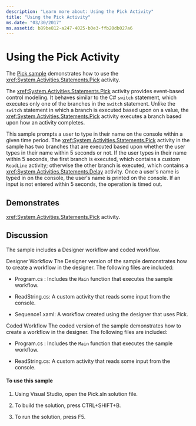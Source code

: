 ```yaml
---
description: "Learn more about: Using the Pick Activity"
title: "Using the Pick Activity"
ms.date: "03/30/2017"
ms.assetid: b89be812-a247-4025-b0e3-ffb20db027a6
---
```

# Using the Pick Activity

The [Pick sample](https://github.com/dotnet/samples/tree/main/framework/windows-workflow-foundation/basic/Built-InActivities/Pick) demonstrates how to use the <xref:System.Activities.Statements.Pick> activity.

 The <xref:System.Activities.Statements.Pick> activity provides event-based control modeling. It behaves similar to the C# `switch` statement, which executes only one of the branches in the `switch` statement. Unlike the `switch` statement in which a branch is executed based upon on a value, the <xref:System.Activities.Statements.Pick> activity executes a branch based upon how an activity completes.

 This sample prompts a user to type in their name on the console within a given time period. The <xref:System.Activities.Statements.Pick> activity in the sample has two branches that are executed based upon whether the user types in their name within 5 seconds or not. If the user types in their name within 5 seconds, the first branch is executed, which contains a custom `ReadLine` activity; otherwise the other branch is executed, which contains a <xref:System.Activities.Statements.Delay> activity. Once a user's name is typed in on the console, the user's name is printed on the console. If an input is not entered within 5 seconds, the operation is timed out.

## Demonstrates

 <xref:System.Activities.Statements.Pick> activity.

## Discussion

 The sample includes a Designer workflow and coded workflow.

 Designer Workflow
 The Designer version of the sample demonstrates how to create a workflow in the designer. The following files are included:

- Program.cs : Includes the `Main` function that executes the sample workflow.

- ReadString.cs: A custom activity that reads some input from the console.

- Sequence1.xaml: A workflow created using the designer that uses Pick.

 Coded Workflow
 The coded version of the sample demonstrates how to create a workflow in the designer. The following files are included:

- Program.cs : Includes the `Main` function that executes the sample workflow.

- ReadString.cs: A custom activity that reads some input from the console.

#### To use this sample

1. Using Visual Studio, open the Pick.sln solution file.

2. To build the solution, press CTRL+SHIFT+B.

3. To run the solution, press F5.
